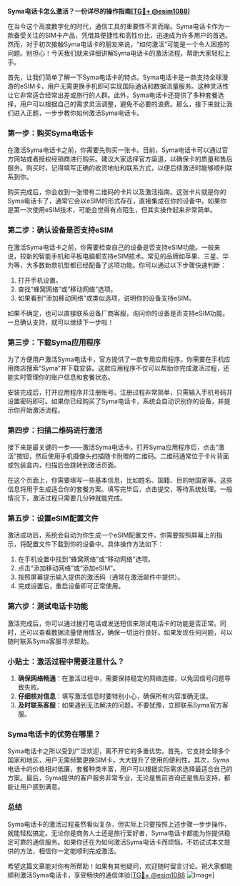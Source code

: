 **Syma电话卡怎么激活？一份详尽的操作指南[[TG💪+ @esim1088](https://t.me/s/esim1088)]**

在当今这个高度数字化的时代，通信工具的重要性不言而喻。Syma电话卡作为一款备受关注的SIM卡产品，凭借其便捷性和高性价比，迅速成为许多用户的首选。然而，对于初次接触Syma电话卡的朋友来说，“如何激活”可能是一个令人困惑的问题。别担心！今天我们就来详细讲解Syma电话卡的激活流程，帮助大家轻松上手。

首先，让我们简单了解一下Syma电话卡的特点。Syma电话卡是一款支持全球漫游的eSIM卡，用户无需更换手机即可实现国际通话和数据流量服务。这种灵活性让它非常适合经常出差或旅行的人群。此外，Syma电话卡还提供了多种套餐选择，用户可以根据自己的需求灵活调整，避免不必要的浪费。那么，接下来就让我们进入正题，一步步教你如何激活Syma电话卡。

### **第一步：购买Syma电话卡**
在激活Syma电话卡之前，你需要先购买一张卡。目前，Syma电话卡可以通过官方网站或者授权经销商进行购买。建议大家选择官方渠道，以确保卡的质量和售后服务。购买时，记得填写正确的收货地址和联系方式，以便后续激活时能够顺利联系到你。

购买完成后，你会收到一张带有二维码的卡片以及激活指南。这张卡片就是你的Syma电话卡了，通常它会以eSIM的形式存在，直接集成在你的设备中。如果你是第一次使用eSIM技术，可能会觉得有点陌生，但其实操作起来非常简单。

### **第二步：确认设备是否支持eSIM**
在激活Syma电话卡之前，你需要检查自己的设备是否支持eSIM功能。一般来说，较新的智能手机和平板电脑都支持eSIM技术。常见的品牌如苹果、三星、华为等，大多数新款机型都已经配备了这项功能。你可以通过以下步骤快速判断：

1. 打开手机设置。
2. 查找“蜂窝网络”或“移动网络”选项。
3. 如果看到“添加移动网络”或类似选项，说明你的设备支持eSIM。

如果不确定，也可以直接联系设备厂商客服，询问你的设备是否支持eSIM功能。一旦确认支持，就可以继续下一步啦！

### **第三步：下载Syma应用程序**
为了方便用户激活Syma电话卡，官方提供了一款专用应用程序。你需要在手机应用商店搜索“Syma”并下载安装。这款应用程序不仅可以帮助你完成激活过程，还能实时管理你的账户信息和套餐状态。

安装完成后，打开应用程序并注册账号。注册过程非常简单，只需输入手机号码并设置密码即可。如果你已经购买了Syma电话卡，系统会自动识别你的设备，并提示你开始激活流程。

### **第四步：扫描二维码进行激活**
接下来是最关键的一步——激活Syma电话卡。打开Syma应用程序后，点击“激活”按钮，然后使用手机摄像头扫描随卡附赠的二维码。二维码通常位于卡片背面或包装盒内，扫描后会跳转到激活页面。

在这个页面上，你需要填写一些基本信息，比如姓名、国籍、目的地国家等。这些信息将用于生成适合你的套餐方案。填写完毕后，点击提交，等待系统处理。一般情况下，激活过程只需要几分钟就能完成。

### **第五步：设置eSIM配置文件**
激活成功后，系统会自动为你生成一个eSIM配置文件。你需要按照屏幕上的指示，将配置文件下载到你的设备中。具体操作方法如下：

1. 在手机设置中找到“蜂窝网络”或“移动网络”选项。
2. 点击“添加移动网络”或“添加eSIM”。
3. 按照屏幕提示输入提供的激活码（通常在激活邮件中提供）。
4. 完成设置后，重启设备即可正常使用。

### **第六步：测试电话卡功能**
激活完成后，你可以通过拨打电话或发送短信来测试电话卡的功能是否正常。同时，还可以查看数据流量使用情况，确保一切运行良好。如果发现任何问题，可以随时联系Syma客服寻求帮助。

### **小贴士：激活过程中需要注意什么？**
1. **确保网络畅通**：在激活过程中，需要保持稳定的网络连接，以免因信号问题导致失败。
2. **仔细核对信息**：填写激活信息时要特别小心，确保所有内容准确无误。
3. **及时联系客服**：如果遇到无法解决的问题，不要犹豫，立即联系Syma官方客服。

### **Syma电话卡的优势在哪里？**
Syma电话卡之所以受到广泛欢迎，离不开它的多重优势。首先，它支持全球多个国家和地区，用户无需频繁更换SIM卡，大大提升了使用的便利性。其次，Syma电话卡的价格相对低廉，套餐种类丰富，用户可以根据实际需求选择最适合自己的方案。最后，Syma提供的客户服务非常专业，无论是售前咨询还是售后支持，都能让用户感到满意。

### **总结**
Syma电话卡的激活过程虽然看似复杂，但实际上只要按照上述步骤一步步操作，就能轻松搞定。无论你是商务人士还是旅行爱好者，Syma电话卡都能为你提供稳定可靠的通信服务。如果你还在为如何激活Syma电话卡而烦恼，不妨试试本文提供的方法，相信你一定能顺利完成激活。

希望这篇文章能对你有所帮助！如果有其他疑问，欢迎随时留言讨论。祝大家都能顺利激活Syma电话卡，享受畅快的通信体验[[TG💪+ @esim1088](https://t.me/s/esim1088) ![Image](https://i.postimg.cc/4NQfJmqS/Snipaste-2025-05-13-00-14-12.png)]